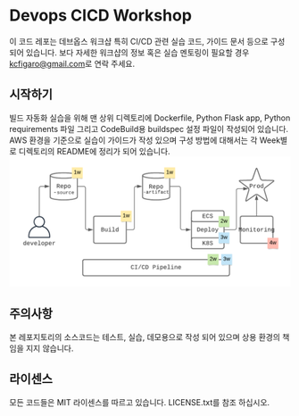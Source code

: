 # Devops CICD Workshop

이 코드 레포는 데브옵스 워크샵 특히 CI/CD 관련 실습 코드, 가이드 문서 등으로 구성 되어 있습니다. 보다 자세한 워크샵의 정보 혹은 실습 멘토링이 필요할 경우 <a href="mailto:kcfigaro@gmail.com">kcfigaro@gmail.com</a>로 연락 주세요.

## 시작하기
빌드 자동화 실습을 위해 맨 상위 디렉토리에 Dockerfile, Python Flask app, Python requirements 파일 그리고 CodeBuild용 buildspec 설정 파일이 작성되어 있습니다.
AWS 환경을 기준으로 실습이 가이드가 작성 있으며 구성 방법에 대해서는 각 Week별로 디렉토리의 README에 정리가 되어 있습니다. 
![CICD Workflow](./DevOps_CICD_workflow.png)

## 주의사항
본 레포지토리의 소스코드는 테스트, 실습, 데모용으로 작성 되어 있으며 상용 환경의 책임을 지지 않습니다.

## 라이센스
모든 코드들은 MIT 라이센스를 따르고 있습니다. LICENSE.txt를 참조 하십시오.